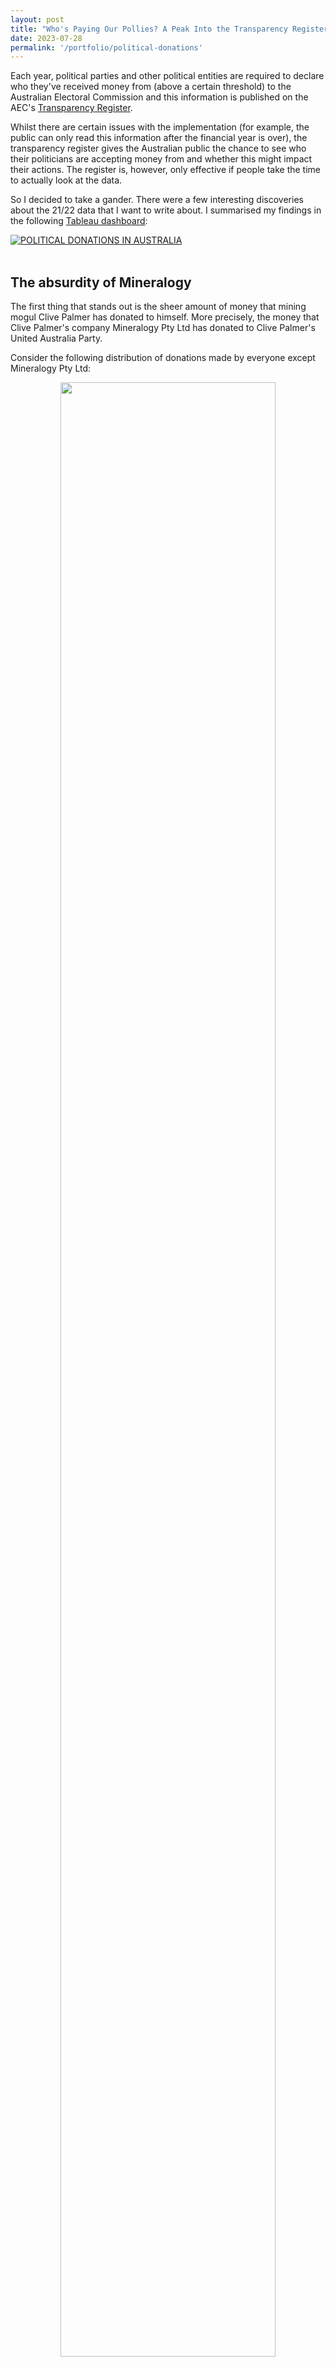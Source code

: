 ```yaml
---
layout: post
title: "Who's Paying Our Pollies? A Peak Into the Transparency Register"
date: 2023-07-28
permalink: '/portfolio/political-donations'
---
```


Each year, political parties and other political entities are required to declare who they've received money from (above a certain threshold) to the Australian Electoral Commission and this information is published on the AEC's [Transparency Register](https://transparency.aec.gov.au/).

Whilst there are certain issues with the implementation (for example, the public can only read this information after the financial year is over), the transparency register gives the Australian public the chance to see who their politicians are accepting money from and whether this might impact their actions.
The register is, however, only effective if people take the time to actually look at the data.

So I decided to take a gander. 
There were a few interesting discoveries about the 21/22 data that I want to write about. 
I summarised my findings in the following [Tableau dashboard](https://public.tableau.com/views/PoliticalDonationsinAustraliawebpageversion/Dashboard?:language=en-US&:display_count=n&:origin=viz_share_link):


<div 
    class='tableauPlaceholder' 
    id='viz1690817918520' 
    style='width:100%; margin:auto;'
>
<noscript>
<a href='#'><img alt='POLITICAL DONATIONS IN AUSTRALIA  ' src='https:&#47;&#47;public.tableau.com&#47;static&#47;images&#47;Po&#47;PoliticalDonationsinAustraliawebpageversion&#47;Dashboard&#47;1_rss.png' style='border: none' /></a>
</noscript>
<object class='tableauViz'  style='display:none;'>
<param name='host_url' value='https%3A%2F%2Fpublic.tableau.com%2F' />
<param name='embed_code_version' value='3' />
<param name='site_root' value='' />
<param name='name' value='PoliticalDonationsinAustraliawebpageversion&#47;Dashboard' />
<param name='tabs' value='no' />
<param name='toolbar' value='yes' />
<param name='static_image' value='https:&#47;&#47;public.tableau.com&#47;static&#47;images&#47;Po&#47;PoliticalDonationsinAustraliawebpageversion&#47;Dashboard&#47;1.png' />
<param name='animate_transition' value='yes' />
<param name='display_static_image' value='yes' />
<param name='display_spinner' value='yes' />
<param name='display_overlay' value='yes' />
<param name='display_count' value='yes' />
<param name='language' value='en-US' />
</object>
</div>                

<script type='text/javascript'>
    var divElement = document.getElementById('viz1690817918520');
    var vizElement = divElement.getElementsByTagName('object')[0];
    if ( divElement.offsetWidth > 800 ) {
        vizElement.style.width='650px';
        vizElement.style.height='887px';
    } else if ( divElement.offsetWidth > 500 ) { 
        vizElement.style.width='650px';
        vizElement.style.height='887px';
    } else { 
        vizElement.style.width='100%';
        vizElement.style.height='1727px';
    }                     
    var scriptElement = document.createElement('script');
    scriptElement.src = 'https://public.tableau.com/javascripts/api/viz_v1.js';
    vizElement.parentNode.insertBefore(scriptElement, vizElement);
</script>

<br>

## The absurdity of Mineralogy

The first thing that stands out is the sheer amount of money that mining mogul Clive Palmer has donated to himself. 
More precisely, the money that Clive Palmer's company Mineralogy Pty Ltd has donated to Clive Palmer's United Australia Party. 

Consider the following distribution of donations made by everyone except Mineralogy Pty Ltd: 

<center>
<figure>
  <img
  src="https://tomjdove.github.io/TomJDove/assets/transparency/donations-wo-mineralogy.png"
  style="width:90%"
  >
  <figcaption>
    Distribution of donations in the 20/21 financial year, not including Mineralogy Pty Ltd
  </figcaption>
</figure>
</center>

The median donation amount is about $5000, but there are some significant donations; the mean donation is about $15,000. The largest donation is $1.5 million. Now, look at what happens if we include Mineralogy, whose donations have been labelled in orange:

<center>
<figure>
  <img
  src="https://tomjdove.github.io/TomJDove/assets/transparency/donations-w-mineralogy.png"
  style="width:90%"
  >
  <figcaption>
    Distribution of donations, including Mineralogy Pty Ltd
  </figcaption>
</figure>
</center>
 
You can barely even see the measly 1.5 million dollar donation! The largest donation is now $50 million and the average donation has moved from $15,000 to $60,000. In fact, this single donor accounts for three-quarters of all money donated, and it's all going to one party:

<center>
<figure>
  <img
  src="https://tomjdove.github.io/TomJDove/assets/transparency/mineralogy-pie.png"
  >
  <figcaption>
    The proportion of money donated by Mineralogy Pty Ltd
  </figcaption>
</figure>
</center>
 
Certainly, this raises questions about the potential of extremely wealthy people funding their own political parties to influence politics in any way they see fit.
For now, I'll just mention the impact it has on the data; Mineralogy Pty Ltd is certainly an outlier and we'll have to remove it when calculating certain statistics to get a clear picture of what the rest of the donations look like.

## The (other) top donors
It's not only important to know who the top donors are, but also to who they're donating to. Let's consider the two major parties, the Australian Labor Party and the Liberal Party. Indeed, 71% of donations were made to one of these parties, with a more precise breakdown as follows:

<center>
<figure>
  <img
  src="https://tomjdove.github.io/TomJDove/assets/transparency/donor-share-pie.png"
  >
  <figcaption>
    Breakdown of donors based on if they donated to Labor or Liberal
  </figcaption>
</figure>
</center>

Of the 71% of people who donated to either Labor or Liberal, almost half actually donated to both. 
It seems these donors aren't donating simply because they're Labor or Liberal supporters.

<center>
<figure>
  <img
  src="https://tomjdove.github.io/TomJDove/assets/transparency/pratt.jpg"
  style="width:50%"
  >
  <figcaption>
    Andrew Pratt, Labor and Liberal's biggest donor
  </figcaption>
</figure>
</center>

The largest donor for both Labor and Liberal was the same; non-other than Australia's third-richest person, Andrew Pratt. Pratt, the executive chairman of recycling company Visy and Pratt Industries, which is the world's largest privately owned packaging and paper company, donated $1.67 million to the Liberal Party and $1.96 million to the Labor party. These were the largest donations for both of these parties, but the amount isn't much for a man whose net worth is about $25 billion.

Here are the remaining top donors for the Liberal and Labor parties:

<center>
<figure>
  <img
  src="https://tomjdove.github.io/TomJDove/assets/transparency/top-liberal-donors.png"
  style="width:80%"
  >
  <figcaption>
    Top five Liberal Party donors
  </figcaption>
</figure>
</center>

<center>
<figure>
  <img
  src="https://tomjdove.github.io/TomJDove/assets/transparency/top-labor-donors.png"
  style="width:80%"
  >
  <figcaption>
    Top five Labor Party donors
  </figcaption>
</figure>
</center>


It can be difficult to figure out what some of these companies are: Sugolena Holdings, for example, doesn't have a website or Wikipedia entry. If you Google it, all you find are articles about the large donations they've made to the Liberal Party. It appears to be the corporation behind the property empire built by Isaac Wakil and the late Susan Wakil. 
The couple initially gained their fortune in the clothing industry before investing in property. 
They're known to be very philanthropic, contributing large amounts of money to health, education, and the arts.

Oryxium Investments is part of the Lowy family's business empire, but it is also difficult to find specific information about it. This is because the company seems to have been created for the [explicit purpose of making large donations to the Liberal Party](https://independentaustralia.net/politics/politics-display/lowy-family-use-loophole-to-donate-550000-to-liberal-party,17340). Indeed, it has no website, address, or even employees.

Overall, it seems that if you want to know who is really making these large donations to the Liberal Party you're going to need to do a lot of digging.

The Labor party's donor portfolio is rather different: three of the five are from unions or other organisations representing industry workers. 
This is not without its problems: there are plenty of examples of unions putting pressure on politicians to make decisions that adversely affect the rest of the population.
Indeed, one example might be the Pharmacy Guilds [staunch opposition](https://www.abc.net.au/news/2023-05-09/pharmacy-guild-pbs-robocalls-distress-medication-users/102322136) to the recently proposed changed to the distribution of prescription medication.

The wider problem of large donors having unfair access to or influence on politicians exists for all donors.
At least when the donor is a union it is clear who is making the donations, which can't be said of the mysterious corporate donors. 
The transparency register becomes somewhat less transparent when the donors themselves are opaque.

## "Other receipts"

The transparency register not only shows the donations made to each political party; it also shows what other money the parties have received. 
These are found in the "detailed receipts" table.
A receipt can be either from a donation made, a subscription payment, or an 'other receipts'. 
Earlier years also had receipts from public funding and 'unspecified', but these are either no longer reported or a part of the 'other'.

Let's take a look at the different types of receipts for the 2021-2022 financial year.
We've removed Mineralogy Pty Ltd so as not to skew the values.
By number of receipts, 'other receipts' make up almost three-quarters of all the receipts:

<center>
<figure>
  <img
  src="https://tomjdove.github.io/TomJDove/assets/transparency/other-receipts-amount.png"
  >
  <figcaption>
    Almost a quarter of receipts are classified as 'other'
  </figcaption>
</figure>
</center>
 
Only a tiny slither of the receipts are subscription payments, and almost a quarter are from donations.
The picture is even starker if we look at the total value of the receipts:

<center>
<figure>
  <img
  src="https://tomjdove.github.io/TomJDove/assets/transparency/other-receipts-value.png"
  >
  <figcaption>
    87% of the money received by political parties is filed under 'other receipts'
  </figcaption>
</figure>
</center>
 
Other receipts make up about $530 million; about 87% of the total receipts.

What counts as 'other receipts'? According to [the government](https://www.aph.gov.au/About_Parliament/Parliamentary_departments/Parliamentary_Library/pubs/rp/rp2122/Quick_Guides/ElectionFundingStates#_ftn2), "other receipts are any amounts received other than donations, including income from sales of goods or services, interest on bank accounts, and public funding." 
Moreover, "for amounts that are received above the disclosure threshold, returns must disclose the full name and address of the donor, the amount received, and whether the receipt is a 'donation' or 'other receipt'."

So the receipts are basically broken down into 'donations' and 'everything else' (with a small amount of subscriptions).
It also seems that a party likely get to choose whether an amount it receives counts as a donation or other receipt.
This also explains why public funding is no longer its own category; it has been lumped into 'other'.

The fact is, we don't know what a given 'other receipt' is.
We can't even say that it wasn't a donation.
We know that the parties received $530 million and we know who they received the money from, but we don't know what the money is for.

## Receipt discrepancies

Continuing on from the previous section, we can compare the 'donations made' table with the 'detailed receipts' table to see cases where a party has received money from a donor beyond donations.
One could also look directly at the 'other receipts', but I wanted to see if there were any discrepancies.

One example is that Morgans Financial Ltd, a stockbroking company, donated $13,500 to the Queensland division of the Labor Party.
However, the Labor party declared $79,000 worth of receipts from Morgans.
This case is reasonably clear; probably it was some kind of return on investments.

Another example is Spirits & Cocktails Australia, which is the peak body for spirits manufacturing in Australia.
They donated only $1,418 but the Labor Party in Queensland received $12,000 from them in total.
In another case, an individual, Robert Gunning, donated $8000 to the Liberal Party in Queensland, but they received a total of $18,485 from him.
What are these receipts for?

Even more curious is the case where the value of the donations exceeds the amount that the party has claimed to have received.
There are many examples of this.
For example, the Pharmacy Guild of Australia donated $47,330 to the Labor party in Queensland, which reported only $2000 of receipts from them.
Probably I'm just not knowledgeable enough to explain such cases; maybe the $2000 is a net value, so payments to the Pharmacy Guild are subtracted from the donation value.

Certainly not all of these examples have devious underpinnings, but I am curious about the purpose of these receipts.

## Maybe we can do better but who am I to say

It is generally accepted that the reporting and disclosing of political donations is a good idea if you want to ensure that political parties aren't being unduly influenced by other parties. 

I found two possible issues with the transparency registry.
The first is that when the donation is made via a corporation, it can be very difficult to work out who is the one donating.
This is not a problem unique to this situation; in everyday life, it is difficult to find out which companies own which other companies and so on.
The second is that a vast majority of the money received by political parties is filed under 'other receipts' and so we have no idea what the purpose of this money is.
Maybe this could be fixed by having finer categories for receipts.

An issue with our current register that I haven't discussed is that information is only released 'after the fact'.
The public can find out who the political parties have received money from, but only at the end of the year.
This means that, during an election for example, the public won't know of any large political donations until after they've voted.
A more frequently updated register would give more timely information to the public and provide more pressure on political parties to be open about their finances.
One can even go beyond a frequently updated register: the Czech Republic, for example, allows the public to view all the transactions of the bank accounts to which donations must be deposited.

Let's face it though: it's extremely difficult to create robust political finance regulations.
There are multiple factors to this, as described in an [EU report](https://www.europarl.europa.eu/RegData/etudes/STUD/2021/694836/IPOL_STU(2021)694836_EN.pdf) on political financing in the EU.
For one, there are political difficulties; for example, the public will often oppose increasing public funding to political parties, even though it can be an effective method of reducing a party's reliance on corporate donations (and hence their influence on politics).
Secondly, there are strong incentives for political parties to try to circumvent the laws or find loopholes.
When strict regulations on political financing were introduced in the UK in 2000, parties began reporting significantly more 'loans', many of which were believed to be donations in disguise.
A lot of energy can be expended by a government trying to oversee and regulate political financing.

All this to say that political finance is complicated and there are no easy solutions.
I've enjoyed learning about it nonetheless.

